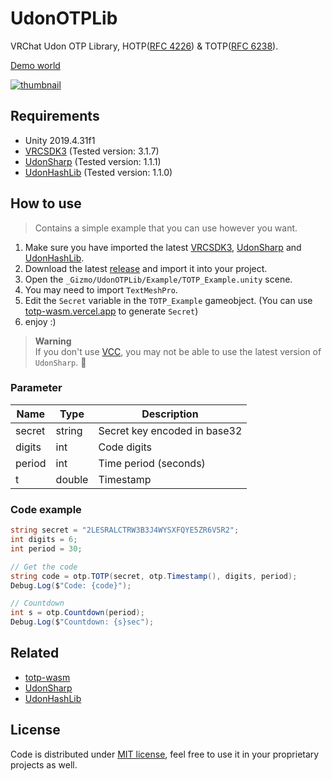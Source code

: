 # UdonOTPLib

VRChat Udon OTP Library, HOTP([RFC 4226](https://tools.ietf.org/html/rfc4226)) & TOTP([RFC 6238](https://tools.ietf.org/html/rfc6238)).

[Demo world](https://vrchat.com/home/launch?worldId=wrld_1590a2c1-7f17-40b7-a71c-b90b542a204c)

[![thumbnail](https://i.imgur.com/pPMESvY.jpg)](https://twitter.com/GizmoOAO/status/1576874449973915648)

## Requirements

- Unity 2019.4.31f1
- [VRCSDK3](https://vrchat.com/home/download) (Tested version: 3.1.7)
- [UdonSharp](https://github.com/MerlinVR/UdonSharp) (Tested version: 1.1.1)
- [UdonHashLib](https://github.com/Gorialis/vrchat-udon-hashlib) (Tested version: 1.1.0)

## How to use

> Contains a simple example that you can use however you want.

1. Make sure you have imported the latest [VRCSDK3](https://vrchat.com/home/download), [UdonSharp](https://github.com/MerlinVR/UdonSharp) and [UdonHashLib](https://github.com/Gorialis/vrchat-udon-hashlib).
2. Download the latest [release](https://github.com/GizmoOAO/UdonOTPLib/releases/latest) and import it into your project.
3. Open the `_Gizmo/UdonOTPLib/Example/TOTP_Example.unity` scene.
4. You may need to import `TextMeshPro`.
5. Edit the `Secret` variable in the `TOTP_Example` gameobject. (You can use [totp-wasm.vercel.app](https://totp-wasm.vercel.app) to generate `Secret`)
6. enjoy :)

> **Warning**  
> If you don't use [VCC](https://vcc.docs.vrchat.com/), you may not be able to use the latest version of `UdonSharp`. 🤡

### Parameter

| Name   | Type   | Description                  |
| ------ | ------ | ---------------------------- |
| secret | string | Secret key encoded in base32 |
| digits | int    | Code digits                  |
| period | int    | Time period (seconds)        |
| t      | double | Timestamp                    |

### Code example

```cs
string secret = "2LESRALCTRW3B3J4WYSXFQYE5ZR6V5R2";
int digits = 6;
int period = 30;

// Get the code
string code = otp.TOTP(secret, otp.Timestamp(), digits, period);
Debug.Log($"Code: {code}");

// Countdown
int s = otp.Countdown(period);
Debug.Log($"Countdown: {s}sec");
```

## Related

- [totp-wasm](https://github.com/GizmoOAO/totp-wasm)
- [UdonSharp](https://github.com/MerlinVR/UdonSharp)
- [UdonHashLib](https://github.com/Gorialis/vrchat-udon-hashlib)

## License

Code is distributed under [MIT license](./LICENSE), feel free to use it in your proprietary projects as well.
